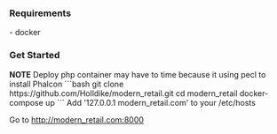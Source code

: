 <h3>Requirements</h3>
- docker

<h3>Get Started</h3>
<b>NOTE</b> Deploy php container may have to time because
it using pecl to install Phalcon
```bash
git clone https://github.com/Holldike/modern_retail.git
cd modern_retail
docker-compose up
```
Add '127.0.0.1	modern_retail.com' to your /etc/hosts

Go to http://modern_retail.com:8000